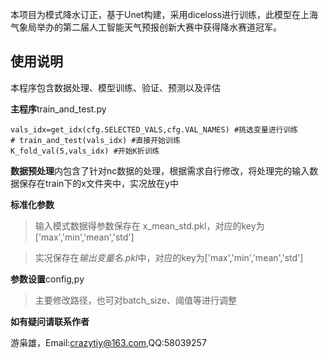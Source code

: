 本项目为模式降水订正，基于Unet构建，采用diceloss进行训练，此模型在上海气象局举办的第二届人工智能天气预报创新大赛中获得降水赛道冠军。

## 使用说明

本程序包含数据处理、模型训练、验证、预测以及评估

**主程序**train_and_test.py

    vals_idx=get_idx(cfg.SELECTED_VALS,cfg.VAL_NAMES) #挑选变量进行训练
    # train_and_test(vals_idx) #直接开始训练
    K_fold_val(5,vals_idx) #开始K折训练

**数据预处理**内包含了针对nc数据的处理，根据需求自行修改，将处理完的输入数据保存在train下的x文件夹中，实况放在y中

**标准化参数**

> 输入模式数据得参数保存在 x_mean_std.pkl，对应的key为['max','min','mean','std']

> 实况保存在*输出变量名.pkl*中，对应的key为['max','min','mean','std']

**参数设置**config,py

> 主要修改路径，也可对batch_size、阈值等进行调整



**如有疑问请联系作者**

游枭雄，Email:crazytiy@163.com,QQ:58039257


